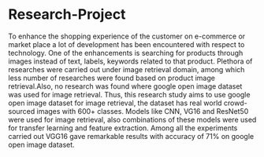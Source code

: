 # Research-Project
To enhance the shopping experience of the customer on e-commerce or market place a lot of development has been encountered with respect to technology. One of the enhancements is searching for products through images instead of text, labels, keywords related to that product. Plethora of researches were carried out under image retrieval domain, among which less number of researches were found based on product image retrieval.Also, no research was found where google open image dataset was used for image retrieval. Thus, this research study aims to use google open image dataset for image retrieval, the dataset has real world crowd-sourced images with 600+ classes. Models like CNN, VG16 and ResNet50 were used for image retrieval, also combinations of these models were used for transfer learning and feature extraction. Among all the experiments carried out VGG16 gave remarkable results with accuracy of 71% on google open image dataset.
